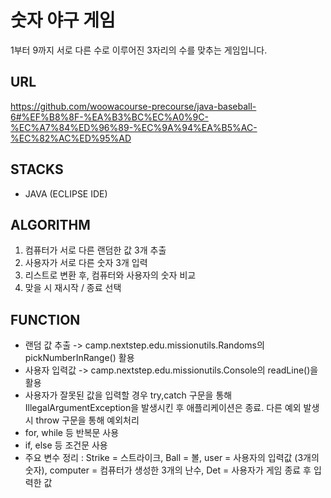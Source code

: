 # 숫자 야구 게임
1부터 9까지 서로 다른 수로 이루어진 3자리의 수를 맞추는 게임입니다.

## URL
https://github.com/woowacourse-precourse/java-baseball-6#%EF%B8%8F-%EA%B3%BC%EC%A0%9C-%EC%A7%84%ED%96%89-%EC%9A%94%EA%B5%AC-%EC%82%AC%ED%95%AD

## STACKS
* JAVA (ECLIPSE IDE)

## ALGORITHM
1. 컴퓨터가 서로 다른 랜덤한 값 3개 추출
2. 사용자가 서로 다른 숫자 3개 입력
3. 리스트로 변환 후, 컴퓨터와 사용자의 숫자 비교
4. 맞을 시 재시작 / 종료 선택

## FUNCTION
* 랜덤 값 추출 -> camp.nextstep.edu.missionutils.Randoms의 pickNumberInRange() 활용
* 사용자 입력값 -> camp.nextstep.edu.missionutils.Console의 readLine()을 활용
* 사용자가 잘못된 값을 입력할 경우
try,catch 구문을 통해 IllegalArgumentException을 발생시킨 후 애플리케이션은 종료. 다른 예외 발생시 throw 구문을 통해 예외처리
* for, while 등 반복문 사용
* if, else 등 조건문 사용
* 주요 변수 정리 : Strike = 스트라이크, Ball = 볼, user = 사용자의 입력값 (3개의 숫자), computer = 컴퓨터가 생성한 3개의 난수, Det = 사용자가 게임 종료 후 입력한 값